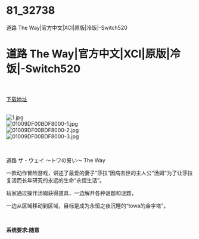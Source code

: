 # 81_32738
道路 The Way|官方中文|XCI|原版|冷饭|-Switch520
# 道路 The Way|官方中文|XCI|原版|冷饭|-Switch520
 <br/></br>
[下载地址](https://www.switch520.cc/article/32738 "下载地址")
<br/></br>

<p><img title="1.jpg" src="https://www.switch520.cc/muke_img/2022_06_11_f40aa5f41ccaf.jpg" alt="1.jpg"><br>
<img title="01009DF00BDF8000-1.jpg" src="https://www.switch520.cc/muke_img/2022_06_11_a76935e43cfad.jpg" alt="01009DF00BDF8000-1.jpg"><br>
<img title="01009DF00BDF8000-2.jpg" src="https://www.switch520.cc/muke_img/2022_06_11_86d4eb7684eea.jpg" alt="01009DF00BDF8000-2.jpg"><br>
<img title="01009DF00BDF8000-3.jpg" src="https://www.switch520.cc/muke_img/2022_06_11_bb6ccaf71f494.jpg" alt="01009DF00BDF8000-3.jpg"></p>
<p>&nbsp;</p>
<p>道路 ザ・ウェイ ～トワの誓い～ The Way</p>
<p>一款动作冒险游戏，讲述了最爱的妻子“莎拉”因病去世的主人公“汤姆”为了让莎拉复活而长年研究的永远的生命“永恒生活”。</p>
<p>玩家通过操作汤姆获得道具，一边解开各种谜题和谜题，</p>
<p>一边从区域移动到区域，目标是成为永恒之夜沉睡的“towa的金字塔”。</p>
<p>&nbsp;</p>
<p><strong>系统要求:随意</strong></p>



